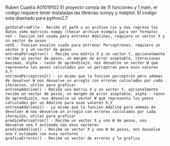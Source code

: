 Ruben Cuadra A01019102
El proyecto consta de 11 funciones y 1 main, el codigo requiere tener instaladas las librerias numpy y matplot. El codigo esta diseñado para python2.7    

    getDataFromFile - Recibe el path a un archivo csv y nos regresa los datos como matrices numpy (Checar archivo ejemplo para ver formato)
    net - Funcion net usada para entrenar Adalines, requiere un vector X y un vector de pesos
    netE - Funcion escalon usada para entrenar Perceptrones, requiere un vector X y un vector de pesos
    entrenaPerceptron() - Recibe una matrix X y un vector Y, opcionalmente recibe un vector de pesos, un margen de error aceptable, iteraciones maximas, alpha - razon de aprendizaje, nos devuelve un vector W que representa los pesos calculados por un perceptron para esos valores X,Y
    entrenaPerceptron2() - Lo mismo que la funcion perceptron pero ademas de devolver W nos devuelve un arreglo con errores calculados por cada iteracion, utiles para graficar
    entrenaAdaline() - Recibe una matrix X y un vector Y, opcionalmente recibe un vector de pesos, un margen de error aceptable, alpha - razon de aprendizaje, nos devuelve un vector W que representa los pesos calculados por un Adaline para esos valores X,Y
    entrenaAdaline2() - Lo mismo que la funcion Adaline pero ademas de devolver W nos devuelve un arreglo con errores calculados por cada iteracion, utiles para graficar
    predicePerceptron() - Recibe un vector X y uno W de pesos, nos devuelve una Y estimada con esos vectores
    prediceAdaline() - Recibe un vector X y uno W de pesos, nos devuelve una Y estimada con esos vectores
    graficaErrores() - Recibe un vector de errores y lo grafica

